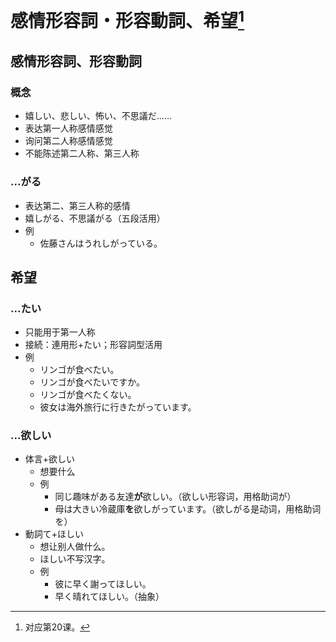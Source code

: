 # 感情形容詞・形容動詞、希望[^title]

## 感情形容詞、形容動詞
### 概念
- 嬉しい、悲しい、怖い、不思議だ......
- 表达第一人称感情感觉
- 询问第二人称感情感觉
- 不能陈述第二人称、第三人称
### ...がる
- 表达第二、第三人称的感情
- 嬉しがる、不思議がる（五段活用）
- 例
  - 佐藤さんはうれしがっている。

## 希望
### ...たい　
  - 只能用于第一人称
  - 接続：連用形+たい；形容詞型活用
  - 例
    - リンゴが食べたい。
    - リンゴが食べたいですか。
    - リンゴが食べたくない。
    - 彼女は海外旅行に行きたがっています。
### ...欲しい
  - 体言+欲しい
    - 想要什么
    - 例
      - 同じ趣味がある友達**が**欲しい。（欲しい形容词，用格助词が）
      - 母は大きい冷蔵庫**を**欲しがっています。（欲しがる是动词，用格助词を）
  - 動詞て+ほしい
    - 想让别人做什么。
    - ほしい不写汉字。
    - 例
      - 彼に早く謝ってほしい。
      - 早く晴れてほしい。（抽象）

[^title]: 对应第20课。

